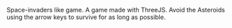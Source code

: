 Space-invaders like game.
A game made with ThreeJS.
Avoid the Asteroids using the arrow keys to survive for as long as possible.

